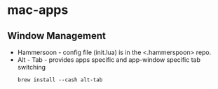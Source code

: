 # mac-apps

## Window Management
* Hammersoon - config file (init.lua) is in the <.hammerspoon> repo.
* Alt - Tab - provides apps specific and app-window specific tab switching
  ```
  brew install --cash alt-tab
  ```
